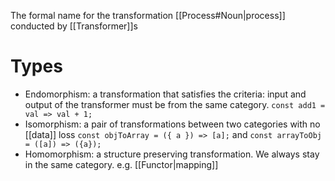 The formal name for the transformation [[Process#Noun|process]] conducted by [[Transformer]]s

# Types

- Endomorphism: a transformation that satisfies the criteria: input and output of the transformer must be from the same category. `const add1 = val => val + 1;`
- Isomorphism: a pair of transformations between two categories with no [[data]] loss `const objToArray = ({ a }) => [a];﻿` and `const arrayToObj = ([a]) => ({a});`
- Homomorphism: a structure preserving transformation. We always stay in the same category. e.g. [[Functor|mapping]]
